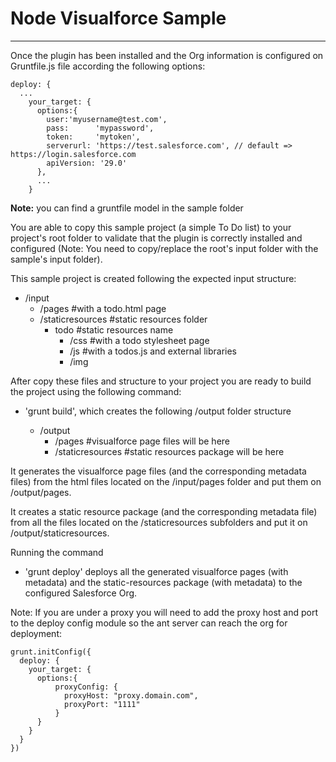 Node Visualforce Sample
=======================
----

Once the plugin has been installed and the Org information is configured on Gruntfile.js file according the following options:

```
deploy: {
  ...
    your_target: {
      options:{
        user:'myusername@test.com',
        pass:      'mypassword',
        token:     'mytoken',
        serverurl: 'https://test.salesforce.com', // default => https://login.salesforce.com
        apiVersion: '29.0'
      },
      ...
    }
```

<b>Note:</b> you can find a gruntfile model in the sample folder

You are able to copy this sample project (a simple To Do list) to your project's root folder to validate that the plugin is correctly installed and configured (Note: You need to copy/replace the root's input folder with the sample's input folder).

This sample project is created following the expected input structure:

  - /input
    - /pages               #with a todo.html page
    - /staticresources     #static resources folder
      - todo               #static resources name
        - /css         #with a todo stylesheet page
        - /js                #with a todos.js and external libraries
        - /img        

After copy these files and structure to your project you are ready to build the project using the following command:

- 'grunt build', which creates the following /output folder structure

  - /output
    - /pages                #visualforce page files will be here
    - /staticresources      #static resources package will be here

It generates the visualforce page files (and the corresponding metadata files) from the html files located on the /input/pages folder and put them on /output/pages.

It creates a static resource package (and the corresponding metadata file) from all the files located on the /staticresources subfolders and put it on /output/staticresources.      

Running the command 

- 'grunt deploy' deploys all the generated visualforce pages (with metadata) and the static-resources package (with metadata) to the configured Salesforce Org.

Note: If you are under a proxy you will need to add the proxy host and port to the deploy config module so the ant server can reach the org for deployment:

```
grunt.initConfig({
  deploy: {
    your_target: {
      options:{
          proxyConfig: {
            proxyHost: "proxy.domain.com",
            proxyPort: "1111"
          }
      }
    }
  }
})
```